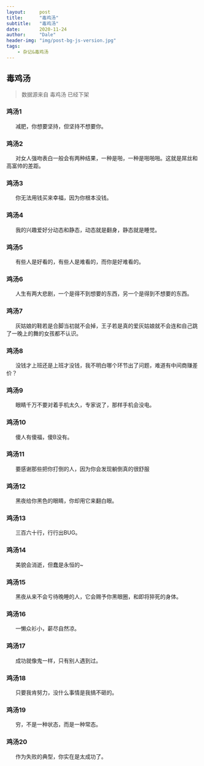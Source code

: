 ```yaml
---
layout:     post
title:      "毒鸡汤"
subtitle:   "毒鸡汤"
date:       2020-11-24
author:     "Dale"
header-img: "img/post-bg-js-version.jpg"
tags:
    - 杂记&毒鸡汤 
---
```


## 毒鸡汤
> 数据源来自 毒鸡汤 已经下架 

### 鸡汤1
&#160;&#160; &#160; &#160;减肥，你想要坚持，但坚持不想要你。

### 鸡汤2
&#160;&#160; &#160; &#160;对女人强吻表白一般会有两种结果，一种是啪，一种是啪啪啪。这就是屌丝和高富帅的差距。

### 鸡汤3
&#160;&#160; &#160; &#160;你无法用钱买来幸福，因为你根本没钱。

### 鸡汤4
&#160;&#160; &#160; &#160;我的兴趣爱好分动态和静态，动态就是翻身，静态就是睡觉。

### 鸡汤5
&#160;&#160; &#160; &#160;有些人是好看的，有些人是难看的，而你是好难看的。

### 鸡汤6
&#160;&#160; &#160; &#160;人生有两大悲剧，一个是得不到想要的东西，另一个是得到不想要的东西。

### 鸡汤7
&#160;&#160; &#160; &#160;灰姑娘的鞋若是合脚当初就不会掉，王子若是真的爱灰姑娘就不会连和自己跳了一晚上的舞的女孩都不认识。

### 鸡汤8
&#160;&#160; &#160; &#160;没钱才上班还是上班才没钱，我不明白哪个环节出了问题，难道有中间商赚差价？

### 鸡汤9
&#160;&#160; &#160; &#160;眼睛千万不要对着手机太久，专家说了，那样手机会没电。

### 鸡汤10
&#160;&#160; &#160; &#160;傻人有傻福，傻B没有。

### 鸡汤11
&#160;&#160; &#160; &#160;要感谢那些把你打倒的人，因为你会发现躺倒真的很舒服

### 鸡汤12
&#160;&#160; &#160; &#160;黑夜给你黑色的眼睛，你却用它来翻白眼。

### 鸡汤13
&#160;&#160; &#160; &#160;三百六十行，行行出BUG。

### 鸡汤14
&#160;&#160; &#160; &#160;美貌会消逝，但蠢是永恒的~

### 鸡汤15
&#160;&#160; &#160; &#160;黑夜从来不会亏待晚睡的人，它会赐予你黑眼圈，和即将猝死的身体。

### 鸡汤16
&#160;&#160; &#160; &#160;一懒众衫小，薪尽自然凉。

### 鸡汤17
&#160;&#160; &#160; &#160;成功就像鬼一样，只有别人遇到过。

### 鸡汤18
&#160;&#160; &#160; &#160;只要我肯努力，没什么事情是我搞不砸的。

### 鸡汤19
&#160;&#160; &#160; &#160;穷，不是一种状态，而是一种常态。

### 鸡汤20
&#160;&#160; &#160; &#160;作为失败的典型，你实在是太成功了。
